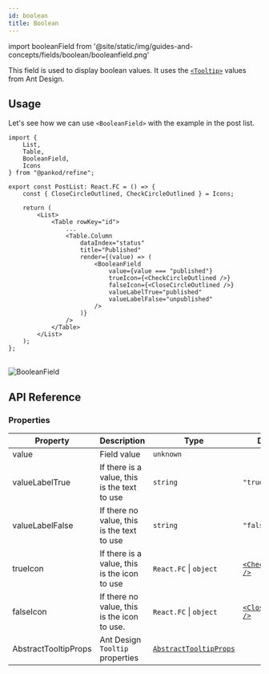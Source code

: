 ```yaml
---
id: boolean
title: Boolean
---
```


import booleanField from '@site/static/img/guides-and-concepts/fields/boolean/booleanfield.png'

This field is used to display boolean values. It uses the [`<Tooltip>`](https://ant.design/components/tooltip/#header) values from Ant Design.

## Usage

Let's see how we can use `<BooleanField>` with the example in the post list.

```tsx  {3-4, 8, 18-24}
import { 
    List,
    Table,
    BooleanField,
    Icons
} from "@pankod/refine";

export const PostList: React.FC = () => {
    const { CloseCircleOutlined, CheckCircleOutlined } = Icons;

    return (
        <List>
            <Table rowKey="id">
                ...
                <Table.Column
                    dataIndex="status"
                    title="Published"
                    render={(value) => (
                        <BooleanField
                            value={value === "published"}
                            trueIcon={<CheckCircleOutlined />}
                            falseIcon={<CloseCircleOutlined />}
                            valueLabelTrue="published"
                            valueLabelFalse="unpublished"
                        />
                    )}
                />
            </Table>
        </List>
    );
};
```

<br/>
<div class="img-container">
    <div class="window">
        <div class="control red"></div>
        <div class="control orange"></div>
        <div class="control green"></div>
    </div>
    <img src={booleanField} alt="BooleanField" />
</div>

## API Reference

### Properties

| Property             | Description                                | Type                                                                 | Default                                                    |
| -------------------- | ------------------------------------------ | -------------------------------------------------------------------- | ---------------------------------------------------------- |
| value                | Field value                                | `unknown`                                                            |                                                            |
| valueLabelTrue       | If there is a value, this is the text to use | `string`                                                             | `"true"`                                                   |
| valueLabelFalse      | If there no value, this is the text to use   | `string`                                                             | `"false"`                                                  |
| trueIcon             | If there is a value, this is the icon to use | `React.FC` \| `object`                                               | [`<CheckOutlined />`](https://ant.design/components/icon/) |
| falseIcon            | If there no value, this is the icon to use.  | `React.FC` \| `object`                                               | [`<CloseOutlined />`](https://ant.design/components/icon/) |
| AbstractTooltipProps | Ant Design `Tooltip` properties                | [`AbstractTooltipProps`](https://ant.design/components/tooltip/#API) |                                                            |
